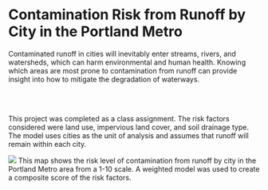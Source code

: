 # Contamination Risk from Runoff by City in the Portland Metro
Contaminated runoff in cities will inevitably enter streams, rivers, and watersheds, which can harm environmental and human health. 
Knowing which areas are most prone to contamination from runoff can provide insight into how to mitigate the degradation of waterways.

<br>
<br> 

This project was completed as a class assignment. The risk factors considered were land use, impervious land cover, and soil drainage type. The model uses cities as 
the unit of analysis and assumes that runoff will remain within each city. 

<img src="https://github.com/user-attachments/assets/67a1e7e0-c92d-4da1-9426-67979313a3be">
This map shows the risk level of contamination from runoff by city in the Portland Metro area from a 1-10 scale. A weighted model was used to create a composite score of the risk factors.


